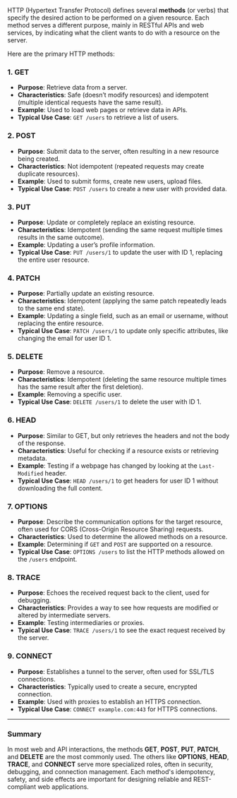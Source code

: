 HTTP (Hypertext Transfer Protocol) defines several **methods** (or verbs) that specify the desired action to be performed on a given resource. Each method serves a different purpose, mainly in RESTful APIs and web services, by indicating what the client wants to do with a resource on the server.

Here are the primary HTTP methods:

### 1. **GET**
   - **Purpose**: Retrieve data from a server.
   - **Characteristics**: Safe (doesn’t modify resources) and idempotent (multiple identical requests have the same result).
   - **Example**: Used to load web pages or retrieve data in APIs.
   - **Typical Use Case**: `GET /users` to retrieve a list of users.

### 2. **POST**
   - **Purpose**: Submit data to the server, often resulting in a new resource being created.
   - **Characteristics**: Not idempotent (repeated requests may create duplicate resources).
   - **Example**: Used to submit forms, create new users, upload files.
   - **Typical Use Case**: `POST /users` to create a new user with provided data.

### 3. **PUT**
   - **Purpose**: Update or completely replace an existing resource.
   - **Characteristics**: Idempotent (sending the same request multiple times results in the same outcome).
   - **Example**: Updating a user’s profile information.
   - **Typical Use Case**: `PUT /users/1` to update the user with ID 1, replacing the entire user resource.

### 4. **PATCH**
   - **Purpose**: Partially update an existing resource.
   - **Characteristics**: Idempotent (applying the same patch repeatedly leads to the same end state).
   - **Example**: Updating a single field, such as an email or username, without replacing the entire resource.
   - **Typical Use Case**: `PATCH /users/1` to update only specific attributes, like changing the email for user ID 1.

### 5. **DELETE**
   - **Purpose**: Remove a resource.
   - **Characteristics**: Idempotent (deleting the same resource multiple times has the same result after the first deletion).
   - **Example**: Removing a specific user.
   - **Typical Use Case**: `DELETE /users/1` to delete the user with ID 1.

### 6. **HEAD**
   - **Purpose**: Similar to GET, but only retrieves the headers and not the body of the response.
   - **Characteristics**: Useful for checking if a resource exists or retrieving metadata.
   - **Example**: Testing if a webpage has changed by looking at the `Last-Modified` header.
   - **Typical Use Case**: `HEAD /users/1` to get headers for user ID 1 without downloading the full content.

### 7. **OPTIONS**
   - **Purpose**: Describe the communication options for the target resource, often used for CORS (Cross-Origin Resource Sharing) requests.
   - **Characteristics**: Used to determine the allowed methods on a resource.
   - **Example**: Determining if `GET` and `POST` are supported on a resource.
   - **Typical Use Case**: `OPTIONS /users` to list the HTTP methods allowed on the `/users` endpoint.

### 8. **TRACE**
   - **Purpose**: Echoes the received request back to the client, used for debugging.
   - **Characteristics**: Provides a way to see how requests are modified or altered by intermediate servers.
   - **Example**: Testing intermediaries or proxies.
   - **Typical Use Case**: `TRACE /users/1` to see the exact request received by the server.

### 9. **CONNECT**
   - **Purpose**: Establishes a tunnel to the server, often used for SSL/TLS connections.
   - **Characteristics**: Typically used to create a secure, encrypted connection.
   - **Example**: Used with proxies to establish an HTTPS connection.
   - **Typical Use Case**: `CONNECT example.com:443` for HTTPS connections.

---

### Summary

In most web and API interactions, the methods **GET**, **POST**, **PUT**, **PATCH**, and **DELETE** are the most commonly used. The others like **OPTIONS**, **HEAD**, **TRACE**, and **CONNECT** serve more specialized roles, often in security, debugging, and connection management. Each method's idempotency, safety, and side effects are important for designing reliable and REST-compliant web applications.